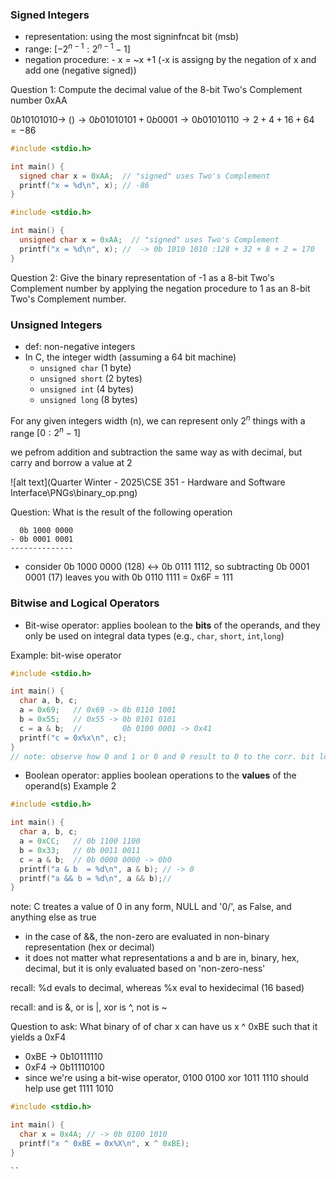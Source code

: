 ### Signed Integers
- representation: using the most signinfncat bit (msb)
- range: $[-2^{n - 1}: 2^{n - 1} -1]$
- negation procedure: - x = ~x +1 (-x is assigng by the negation of x and add one (negative signed))

Question 1: Compute the decimal value of the 8-bit Two's Complement number 0xAA

$0b 1010 1010 \to ~() \to 0b01010101 + 0b0001 \to 0b01010110 \to 2+ 4 + 16 + 64 = -86$

```c
#include <stdio.h>

int main() {
  signed char x = 0xAA;  // "signed" uses Two's Complement
  printf("x = %d\n", x); // -86
}

#include <stdio.h>

int main() {
  unsigned char x = 0xAA;  // "signed" uses Two's Complement
  printf("x = %d\n", x); //  -> 0b 1010 1010 :128 + 32 + 8 + 2 = 170
}
```

Question 2: Give the binary representation of -1 as a 8-bit Two's Complement number by applying the negation procedure to 1 as an 8-bit Two's Complement number.

### Unsigned Integers
- def: non-negative integers
- In C, the integer width (assuming a 64 bit machine)
  - `unsigned char` (1 byte)
  - `unsigned short` (2 bytes)
  - `unsigned int` (4 bytes)
  - `unsigned long` (8 bytes)

For any given integers width (n), we can represent only $2^n$ things with a range $[0:2^{n} -1]$

we pefrom addition and subtraction the same way as with decimal, but carry and borrow a value at 2

![alt text](Quarter Winter - 2025\CSE 351 - Hardware and Software Interface\PNGs\binary_op.png)

Question: What is the result of the following operation
```
  0b 1000 0000
- 0b 0001 0001
--------------
```
- consider 0b 1000 0000 (128) $\leftrightarrow$ 0b 0111 1112, so subtracting 0b 0001 0001 (17) leaves you with 0b 0110 1111 = 0x6F = 111

### Bitwise and Logical Operators
- Bit-wise operator: applies boolean to the **bits** of the operands, and they only be used on integral data types (e.g., `char`, `short`, `int`,`long`)

Example: bit-wise operator
```c
#include <stdio.h>

int main() {
  char a, b, c;
  a = 0x69;   // 0x69 -> 0b 0110 1001
  b = 0x55;   // 0x55 -> 0b 0101 0101
  c = a & b;  //         0b 0100 0001 -> 0x41
  printf("c = 0x%x\n", c);
}
// note: observe how 0 and 1 or 0 and 0 result to 0 to the corr. bit location
```
- Boolean operator: applies boolean operations to the **values** of the operand(s)
Example 2
```c
#include <stdio.h>

int main() {
  char a, b, c;
  a = 0xCC;   // 0b 1100 1100
  b = 0x33;   // 0b 0011 0011
  c = a & b;  // 0b 0000 0000 -> 0b0
  printf("a & b  = %d\n", a & b); // -> 0
  printf("a && b = %d\n", a && b);//
}
```
note: C treates a value of 0 in any form, NULL and '0/', as False, and anything else as true
- in the case of &&, the non-zero are evaluated in non-binary representation (hex or decimal)
- it does not matter what representations a and b are in, binary, hex, decimal, but it is only evaluated based on 'non-zero-ness'

recall: %d evals to decimal, whereas %x eval to hexidecimal (16 based)

recall: and is &, or is |, xor is ^, not is ~

Question to ask:
What binary of of char x can have us x ^ 0xBE such that it yields a 0xF4
- 0xBE -> 0b10111110
- 0xF4 -> 0b11110100
- since we're using a bit-wise operator, 0100 0100 xor 1011 1110 should help use get 1111 1010

```c
#include <stdio.h>

int main() {
  char x = 0x4A; // -> 0b 0100 1010
  printf("x ^ 0xBE = 0x%X\n", x ^ 0xBE);
}

``